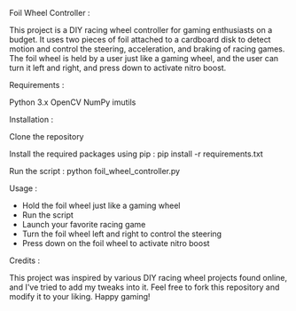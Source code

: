 Foil Wheel Controller :

This project is a DIY racing wheel controller for gaming enthusiasts on a budget. 
It uses two pieces of foil attached to a cardboard disk to detect motion and control the steering, acceleration, and braking of racing games. 
The foil wheel is held by a user just like a gaming wheel, and the user can turn it left and right, and press down to activate nitro boost.

Requirements :

Python 3.x
OpenCV
NumPy
imutils

Installation :

Clone the repository

Install the required packages using pip :
pip install -r requirements.txt

Run the script :
python foil_wheel_controller.py

Usage :

- Hold the foil wheel just like a gaming wheel
- Run the script
- Launch your favorite racing game
- Turn the foil wheel left and right to control the steering
- Press down on the foil wheel to activate nitro boost

Credits :

This project was inspired by various DIY racing wheel projects found online, and I've tried to add my tweaks into it. Feel free to fork this repository and modify it to your liking. Happy gaming!

